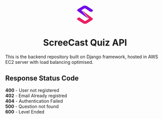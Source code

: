 <p align="center">
  <a href="https://www.gatsbyjs.org">
    <img alt="Gatsby" src="static/screencast.png" width="50" />
  </a>
</p>
<h1 align="center">
  ScreeCast Quiz API
</h1>

This is the backend repository built on Django framework, hosted in AWS EC2 server with load balancing optimised.

## Response Status Code
**400** - User not registered   
**402** - Email Already registred  
**404** - Authentication Failed  
**500** - Question not found  
**600** - Level Ended



